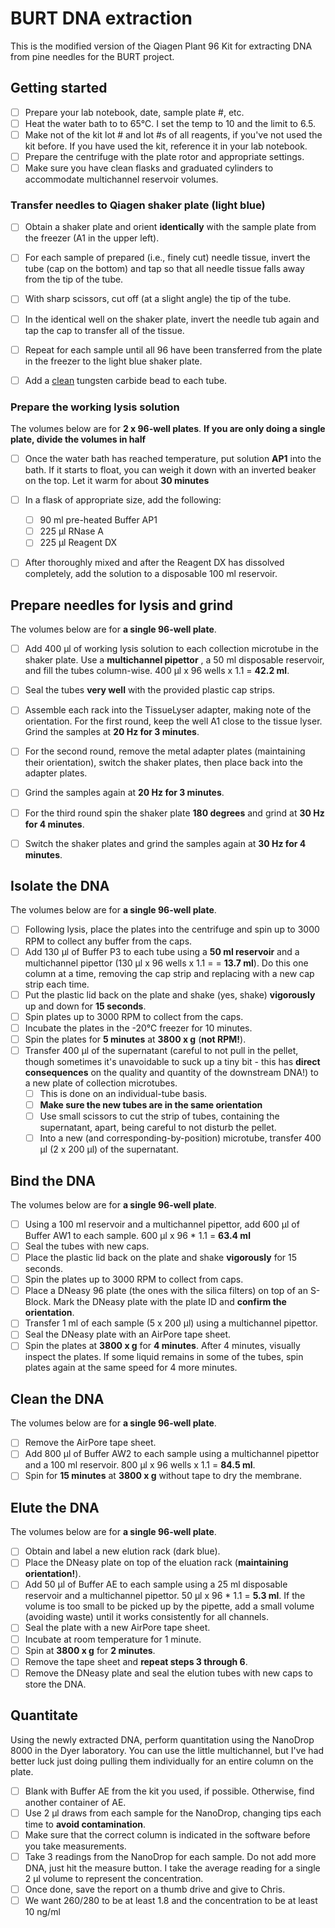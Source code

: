 # BURT DNA extraction

This is the modified version of the Qiagen Plant 96 Kit for extracting DNA from pine needles for the BURT project.

## Getting started

- [ ] Prepare your lab notebook, date, sample plate #, etc.
- [ ] Heat the water bath to to 65&#8451;. I set the temp to 10 and the limit to 6.5.
- [ ] Make not of the kit lot # and lot #s of all reagents, if you've not used the kit before.  If you have used the kit, reference it in your lab notebook.
- [ ] Prepare the centrifuge with the plate rotor and appropriate settings.
- [ ] Make sure you have clean flasks and graduated cylinders to accommodate multichannel reservoir volumes.

### Transfer needles to Qiagen shaker plate (light blue)

- [ ] Obtain a shaker plate and orient **identically** with the sample plate from the freezer (A1 in the upper left).
- [ ] For each sample of prepared (i.e., finely cut) needle tissue, invert the tube (cap on the bottom) and tap so that all needle tissue falls away from the tip of the tube.
- [ ] With sharp scissors, cut off (at a slight angle) the tip of the tube.
- [ ] In the identical well on the shaker plate, invert the needle tub again and tap the cap to transfer all of the tissue.
- [ ] Repeat for each sample until all 96 have been transferred from the plate in the freezer to the light blue shaker plate.
- [ ] Add a [clean](cleaning_beads.md) tungsten carbide bead to each tube.


### Prepare the working lysis solution

The volumes below are for **2 x 96-well plates**.  **If you are only doing a single plate, divide the volumes in half**

- [ ] Once the water bath has reached temperature, put solution **AP1** into the bath. If it starts to float, you can weigh it down with an inverted beaker on the top.  Let it warm for about **30 minutes**
- [ ] In a flask of appropriate size, add the following:
    - [ ] 90 ml pre-heated Buffer AP1
    - [ ] 225 &mu;l RNase A
    - [ ] 225 &mu;l Reagent DX
- [ ] After thoroughly mixed and after the Reagent DX has dissolved completely, add the solution to a disposable 100 ml reservoir.


## Prepare needles for lysis and grind

The volumes below are for **a single 96-well plate**.

- [ ] Add 400 &mu;l of working lysis solution to each collection microtube in the shaker plate.  Use a **multichannel pipettor** , a 50 ml disposable reservoir, and fill the tubes column-wise. 400 &mu;l x 96 wells x 1.1 = **42.2 ml**.
- [ ] Seal the tubes **very well** with the provided plastic cap strips.
- [ ] Assemble each rack into the TissueLyser adapter, making note of the orientation.  For the first round, keep the well A1 close to the tissue lyser.  Grind the samples at **20 Hz for 3 minutes**.
- [ ] For the second round, remove the metal adapter plates (maintaining their orientation), switch the shaker plates, then place back into the adapter plates.  
- [ ] Grind the samples again at **20 Hz for 3 minutes**.
- [ ] For the third round spin the shaker plate **180 degrees** and grind at  **30 Hz for 4 minutes**.
- [ ] Switch the shaker plates and grind the samples again at  **30 Hz for 4 minutes**.


## Isolate the DNA

The volumes below are for **a single 96-well plate**.

- [ ] Following lysis, place the plates into the centrifuge and spin up to 3000 RPM to collect any buffer from the caps.
- [ ] Add 130 &mu;l of Buffer P3 to each tube using a **50 ml reservoir** and a multichannel pipettor (130 &mu;l x 96 wells x 1.1 = = **13.7 ml**).  Do this one column at a time, removing the cap strip and replacing with a new cap strip each time.
- [ ] Put the plastic lid back on the plate and shake (yes, shake) **vigorously** up and down for **15 seconds**.
- [ ] Spin plates up to 3000 RPM to collect from the caps.
- [ ] Incubate the plates in the -20&#8451; freezer for 10 minutes.
- [ ] Spin the plates for **5 minutes** at **3800 x g** (**not RPM!**).
- [ ] Transfer 400 &mu;l of the supernatant (careful to not pull in the pellet, though sometimes it's unavoidable to suck up a tiny bit - this has **direct consequences** on the quality and quantity of the downstream DNA!) to a new plate of collection microtubes.
    - [ ] This is done on an individual-tube basis.
    - [ ] **Make sure the new tubes are in the same orientation**
    - [ ] Use small scissors to cut the strip of tubes, containing the supernatant, apart, being careful to not disturb the pellet.
    - [ ] Into a new (and corresponding-by-position) microtube, transfer 400 &mu;l (2 x 200 &mu;l) of the supernatant.

## Bind the DNA

The volumes below are for **a single 96-well plate**.

- [ ] Using a 100 ml reservoir and a multichannel pipettor, add 600 &mu;l of Buffer AW1 to each sample.  600 &mu;l x 96 * 1.1 = **63.4 ml**
- [ ] Seal the tubes with new caps.
- [ ] Place the plastic lid back on the plate and shake **vigorously** for 15 seconds.
- [ ] Spin the plates up to 3000 RPM to collect from caps.
- [ ] Place a DNeasy 96 plate (the ones with the silica filters) on top of an S-Block.  Mark the DNeasy plate with the plate ID and **confirm the orientation**.
- [ ] Transfer 1 ml of each sample (5 x 200 &mu;l) using a multichannel pipettor.
- [ ] Seal the DNeasy plate with an AirPore tape sheet.
- [ ] Spin the plates at **3800 x g** for **4 minutes**.  After 4 minutes, visually inspect the plates.  If some liquid remains in some of the tubes, spin plates again at the same speed for 4 more minutes.

## Clean the DNA

The volumes below are for **a single 96-well plate**.

- [ ] Remove the AirPore tape sheet.
- [ ] Add 800 &mu;l of Buffer AW2 to each sample using a multichannel pipettor and a 100 ml reservoir.  800 &mu;l x 96 wells x  1.1 = **84.5 ml**.
- [ ] Spin for **15 minutes** at **3800 x g** without tape to dry the membrane.

## Elute the DNA

The volumes below are for **a single 96-well plate**.

- [ ] Obtain and label a new elution rack (dark blue).
- [ ] Place the DNeasy plate on top of the eluation rack (**maintaining orientation!**).
- [ ] Add 50 &mu;l of Buffer AE to each sample using a 25 ml disposable reservoir and a multichannel pipettor.  50 &mu;l x 96  * 1.1 = **5.3 ml**.  If the volume is too small to be picked up by the pipette, add a small volume (avoiding waste) until it works consistently for all channels.
- [ ] Seal the plate with a new AirPore tape sheet.
- [ ] Incubate at room temperature for 1 minute.
- [ ] Spin at **3800 x g** for **2 minutes**.
- [ ] Remove the tape sheet and **repeat steps 3 through 6**.
- [ ] Remove the DNeasy plate and seal the elution tubes with new caps to store the DNA.

## Quantitate

Using the newly extracted DNA, perform quantitation using the NanoDrop 8000 in the Dyer laboratory.  You can use the little multichannel, but I've had better luck just doing pulling them  individually for an entire column on the plate.

- [ ] Blank with Buffer AE from the kit you used, if possible.  Otherwise, find another container of AE.
- [ ] Use 2 &mu;l draws from each sample for the NanoDrop, changing tips each time to **avoid contamination**.
- [ ] Make sure that the correct column is indicated in the software before you take measurements.
- [ ] Take 3 readings from the NanoDrop for each sample.  Do not add more DNA, just hit the measure button.  I take the average reading for a single 2 &mu;l volume to represent the concentration.
- [ ] Once done, save the report on a thumb drive and give to Chris.
- [ ] We want 260/280 to be at least 1.8 and the concentration to be at least 10 ng/ml
